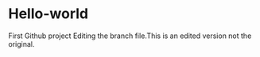 # Hello-world
First Github project
Editing the branch file.This is an edited version not the original.

